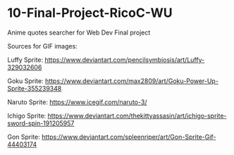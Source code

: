 # 10-Final-Project-RicoC-WU
Anime quotes searcher for Web Dev Final project


Sources for GIF images:

Luffy Sprite: https://www.deviantart.com/pencilsymbiosis/art/Luffy-329032606

Goku Sprite: https://www.deviantart.com/max2809/art/Goku-Power-Up-Sprite-355239348

Naruto Sprite: https://www.icegif.com/naruto-3/

Ichigo Sprite: https://www.deviantart.com/thekittyassasin/art/ichigo-sprite-sword-spin-191205957

Gon Sprite: https://www.deviantart.com/spleenriper/art/Gon-Sprite-Gif-44403174
